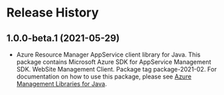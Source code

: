 # Release History

## 1.0.0-beta.1 (2021-05-29)

- Azure Resource Manager AppService client library for Java. This package contains Microsoft Azure SDK for AppService Management SDK. WebSite Management Client. Package tag package-2021-02. For documentation on how to use this package, please see [Azure Management Libraries for Java](https://aka.ms/azsdk/java/mgmt).

